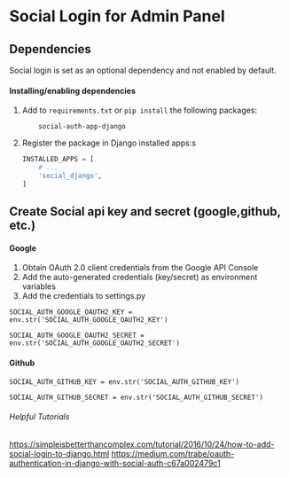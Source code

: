 # Social Login for Admin Panel

## Dependencies

Social login is set as an optional dependency and not enabled by default.

#### Installing/enabling dependencies

1. Add to `requirements.txt` or `pip install` the following packages:

    ```
        social-auth-app-django
    ```

2. Register the package in Django installed apps:s
    
    ```python
    INSTALLED_APPS = [
        # ...
        'social_django',
    ]
    ```

## Create Social api key and secret (google,github, etc.)


#### Google

1. Obtain OAuth 2.0 client credentials from the Google API Console
2. Add the auto-generated credentials (key/secret) as environment variables
3. Add the credentials to settings.py


`SOCIAL_AUTH_GOOGLE_OAUTH2_KEY = env.str('SOCIAL_AUTH_GOOGLE_OAUTH2_KEY')`

`SOCIAL_AUTH_GOOGLE_OAUTH2_SECRET = env.str('SOCIAL_AUTH_GOOGLE_OAUTH2_SECRET')`


#### Github

`SOCIAL_AUTH_GITHUB_KEY = env.str('SOCIAL_AUTH_GITHUB_KEY')`

`SOCIAL_AUTH_GITHUB_SECRET = env.str('SOCIAL_AUTH_GITHUB_SECRET')`

###### Helpful Tutorials

https://simpleisbetterthancomplex.com/tutorial/2016/10/24/how-to-add-social-login-to-django.html
https://medium.com/trabe/oauth-authentication-in-django-with-social-auth-c67a002479c1
